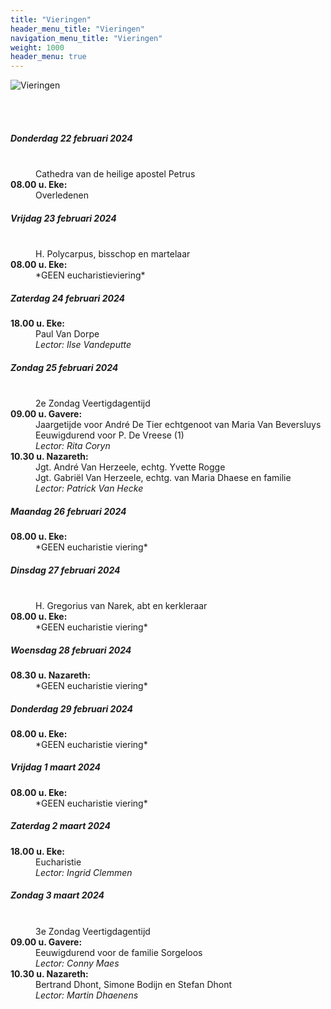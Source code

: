 ```yaml
---
title: "Vieringen"
header_menu_title: "Vieringen"
navigation_menu_title: "Vieringen"
weight: 1000
header_menu: true
---
```


![Vieringen](images/liturgische-vieringen.jpg)

<br>
<br>

##### Donderdag 22 februari 2024  
<dl><dt>&nbsp;</dt><dd>Cathedra van de heilige apostel Petrus<br></dd><dt><b>08.00 u. Eke:</b></dt><dd>Overledenen</dd>
</dl>

##### Vrijdag 23 februari 2024  
<dl><dt>&nbsp;</dt><dd>H. Polycarpus, bisschop en martelaar<br></dd><dt><b>08.00 u. Eke:</b></dt><dd>*GEEN eucharistieviering*</dd>
</dl>

##### Zaterdag 24 februari 2024  
<dl><dt><b>18.00 u. Eke:</b></dt><dd>Paul Van Dorpe<br><i>Lector: Ilse Vandeputte</i></dd>
</dl>

##### Zondag 25 februari 2024  
<dl><dt>&nbsp;</dt><dd>2e Zondag Veertigdagentijd<br></dd><dt><b>09.00 u. Gavere:</b></dt><dd>Jaargetijde voor André De Tier echtgenoot van Maria Van Beversluys<br>Eeuwigdurend voor P. De Vreese (1)<br><i>Lector: Rita Coryn</i></dd>
<dt><b>10.30 u. Nazareth:</b></dt><dd>Jgt. André Van Herzeele, echtg. Yvette Rogge<br>Jgt. Gabriël Van Herzeele, echtg. van Maria Dhaese en familie<br><i>Lector: Patrick Van Hecke</i></dd>
</dl>

##### Maandag 26 februari 2024  
<dl><dt><b>08.00 u. Eke:</b></dt><dd>*GEEN eucharistie viering*</dd>
</dl>

##### Dinsdag 27 februari 2024  
<dl><dt>&nbsp;</dt><dd>H. Gregorius van Narek, abt en kerkleraar<br></dd><dt><b>08.00 u. Eke:</b></dt><dd>*GEEN eucharistie viering*</dd>
</dl>

##### Woensdag 28 februari 2024  
<dl><dt><b>08.30 u. Nazareth:</b></dt><dd>*GEEN eucharistie viering*</dd>
</dl>

##### Donderdag 29 februari 2024  
<dl><dt><b>08.00 u. Eke:</b></dt><dd>*GEEN eucharistie viering*</dd>
</dl>

##### Vrijdag 1 maart 2024  
<dl><dt><b>08.00 u. Eke:</b></dt><dd>*GEEN eucharistie viering*</dd>
</dl>

##### Zaterdag 2 maart 2024  
<dl><dt><b>18.00 u. Eke:</b></dt><dd>Eucharistie<br><i>Lector: Ingrid Clemmen</i></dd>
</dl>

##### Zondag 3 maart 2024  
<dl><dt>&nbsp;</dt><dd>3e Zondag Veertigdagentijd<br></dd><dt><b>09.00 u. Gavere:</b></dt><dd>Eeuwigdurend voor de familie Sorgeloos<br><i>Lector: Conny Maes</i></dd>
<dt><b>10.30 u. Nazareth:</b></dt><dd>Bertrand Dhont, Simone Bodijn en Stefan Dhont<br><i>Lector: Martin Dhaenens</i></dd>
</dl>
<br>
<br>
<br>


